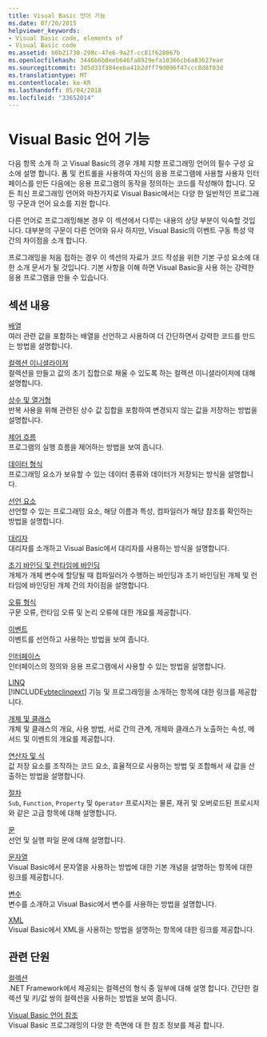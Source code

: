 ```yaml
---
title: Visual Basic 언어 기능
ms.date: 07/20/2015
helpviewer_keywords:
- Visual Basic code, elements of
- Visual Basic code
ms.assetid: b0b21730-298c-47e6-9a2f-cc81f628067b
ms.openlocfilehash: 3446b6b8eeb646fa8929efa10366cb6a83627eae
ms.sourcegitcommit: 3d5d33f384eeba41b2dff79d096f47ccc8d8f03d
ms.translationtype: MT
ms.contentlocale: ko-KR
ms.lasthandoff: 05/04/2018
ms.locfileid: "33652014"
---
```

# <a name="visual-basic-language-features"></a>Visual Basic 언어 기능
다음 항목 소개 하 고 Visual Basic의 경우 개체 지향 프로그래밍 언어의 필수 구성 요소에 설명 합니다. 폼 및 컨트롤을 사용하여 자신의 응용 프로그램에 사용할 사용자 인터페이스를 만든 다음에는 응용 프로그램의 동작을 정의하는 코드를 작성해야 합니다. 모든 최신 프로그래밍 언어와 마찬가지로 Visual Basic에서는 다양 한 일반적인 프로그래밍 구문과 언어 요소를 지원 합니다.  
  
 다른 언어로 프로그래밍해본 경우 이 섹션에서 다루는 내용의 상당 부분이 익숙할 것입니다. 대부분의 구문이 다른 언어와 유사 하지만, Visual Basic의 이벤트 구동 특성 약간의 차이점을 소개 합니다.  
  
 프로그래밍을 처음 접하는 경우 이 섹션의 자료가 코드 작성을 위한 기본 구성 요소에 대한 소개 문서가 될 것입니다. 기본 사항을 이해 하면 Visual Basic을 사용 하는 강력한 응용 프로그램을 만들 수 있습니다.  
  
## <a name="in-this-section"></a>섹션 내용  
 [배열](../../../visual-basic/programming-guide/language-features/arrays/index.md)  
 여러 관련 값을 포함하는 배열을 선언하고 사용하여 더 간단하면서 강력한 코드를 만드는 방법을 설명합니다.  
  
 [컬렉션 이니셜라이저](../../../visual-basic/programming-guide/language-features/collection-initializers/index.md)  
 컬렉션을 만들고 값의 초기 집합으로 채울 수 있도록 하는 컬렉션 이니셜라이저에 대해 설명합니다.  
  
 [상수 및 열거형](../../../visual-basic/programming-guide/language-features/constants-enums/index.md)  
 반복 사용을 위해 관련된 상수 값 집합을 포함하여 변경되지 않는 값을 저장하는 방법을 설명합니다.  
  
 [제어 흐름](../../../visual-basic/programming-guide/language-features/control-flow/index.md)  
 프로그램의 실행 흐름을 제어하는 방법을 보여 줍니다.  
  
 [데이터 형식](../../../visual-basic/programming-guide/language-features/data-types/index.md)  
 프로그래밍 요소가 보유할 수 있는 데이터 종류와 데이터가 저장되는 방식을 설명합니다.  
  
 [선언 요소](../../../visual-basic/programming-guide/language-features/declared-elements/index.md)  
 선언할 수 있는 프로그래밍 요소, 해당 이름과 특성, 컴파일러가 해당 참조를 확인하는 방법을 설명합니다.  
  
 [대리자](../../../visual-basic/programming-guide/language-features/delegates/index.md)  
 대리자를 소개하고 Visual Basic에서 대리자를 사용하는 방식을 설명합니다.  
  
 [초기 바인딩 및 런타임에 바인딩](../../../visual-basic/programming-guide/language-features/early-late-binding/index.md)  
 개체가 개체 변수에 할당될 때 컴파일러가 수행하는 바인딩과 초기 바인딩된 개체 및 런타임에 바인딩된 개체 간의 차이점을 설명합니다.  
  
 [오류 형식](../../../visual-basic/programming-guide/language-features/error-types.md)  
 구문 오류, 런타임 오류 및 논리 오류에 대한 개요를 제공합니다.  
  
 [이벤트](../../../visual-basic/programming-guide/language-features/events/index.md)  
 이벤트를 선언하고 사용하는 방법을 보여 줍니다.  
  
 [인터페이스](../../../visual-basic/programming-guide/language-features/interfaces/index.md)  
 인터페이스의 정의와 응용 프로그램에서 사용할 수 있는 방법을 설명합니다.  
  
 [LINQ](../../../visual-basic/programming-guide/language-features/linq/index.md)  
 [!INCLUDE[vbteclinqext](~/includes/vbteclinqext-md.md)] 기능 및 프로그래밍을 소개하는 항목에 대한 링크를 제공합니다.  
  
 [개체 및 클래스](../../../visual-basic/programming-guide/language-features/objects-and-classes/index.md)  
 개체 및 클래스의 개요, 사용 방법, 서로 간의 관계, 개체와 클래스가 노출하는 속성, 메서드 및 이벤트의 개요를 제공합니다.  
  
 [연산자 및 식](../../../visual-basic/programming-guide/language-features/operators-and-expressions/index.md)  
 값 저장 요소를 조작하는 코드 요소, 효율적으로 사용하는 방법 및 조합해서 새 값을 산출하는 방법을 설명합니다.  
  
 [절차](../../../visual-basic/programming-guide/language-features/procedures/index.md)  
 `Sub`, `Function`, `Property` 및 `Operator` 프로시저는 물론, 재귀 및 오버로드된 프로시저와 같은 고급 항목에 대해 설명합니다.  
  
 [문](../../../visual-basic/programming-guide/language-features/statements.md)  
 선언 및 실행 파일 문에 대해 설명합니다.  
  
 [문자열](../../../visual-basic/programming-guide/language-features/strings/index.md)  
 Visual Basic에서 문자열을 사용하는 방법에 대한 기본 개념을 설명하는 항목에 대한 링크를 제공합니다.  
  
 [변수](../../../visual-basic/programming-guide/language-features/variables/index.md)  
 변수를 소개하고 Visual Basic에서 변수를 사용하는 방법을 설명합니다.  
  
 [XML](../../../visual-basic/programming-guide/language-features/xml/index.md)  
 Visual Basic에서 XML을 사용하는 방법을 설명하는 항목에 대한 링크를 제공합니다.  
  
## <a name="related-sections"></a>관련 단원  
 [컬렉션](http://msdn.microsoft.com/library/e76533a9-5033-4a0b-b003-9c2be60d185b)  
 .NET Framework에서 제공되는 컬렉션의 형식 중 일부에 대해 설명 합니다. 간단한 컬렉션 및 키/값 쌍의 컬렉션을 사용하는 방법을 보여 줍니다.  
  
 [Visual Basic 언어 참조](../../../visual-basic/language-reference/index.md)  
 Visual Basic 프로그래밍의 다양 한 측면에 대 한 참조 정보를 제공 합니다.
